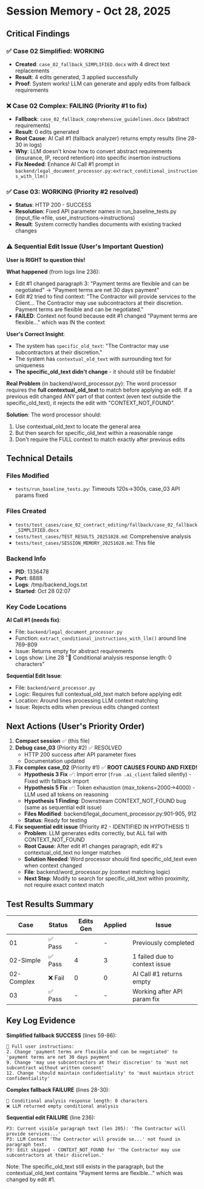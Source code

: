 # Session Memory - Oct 28, 2025

## Critical Findings

### ✅ Case 02 Simplified: WORKING
- **Created**: `case_02_fallback_SIMPLIFIED.docx` with 4 direct text replacements
- **Result**: 4 edits generated, 3 applied successfully
- **Proof**: System works! LLM can generate and apply edits from fallback requirements

### ❌ Case 02 Complex: FAILING (Priority #1 to fix)
- **Fallback**: `case_02_fallback_comprehensive_guidelines.docx` (abstract requirements)
- **Result**: 0 edits generated
- **Root Cause**: AI Call #1 (fallback analyzer) returns empty results (line 28-30 in logs)
- **Why**: LLM doesn't know how to convert abstract requirements (insurance, IP, record retention) into specific insertion instructions
- **Fix Needed**: Enhance AI Call #1 prompt in `backend/legal_document_processor.py:extract_conditional_instructions_with_llm()`

### ✅ Case 03: WORKING (Priority #2 resolved)
- **Status**: HTTP 200 - SUCCESS
- **Resolution**: Fixed API parameter names in run_baseline_tests.py (input_file→file, user_instructions→instructions)
- **Result**: System correctly handles documents with existing tracked changes

### ⚠️ Sequential Edit Issue (User's Important Question)
**User is RIGHT to question this!**

**What happened** (from logs line 236):
- Edit #1 changed paragraph 3: "Payment terms are flexible and can be negotiated" → "Payment terms are net 30 days payment"
- Edit #2 tried to find context: "The Contractor will provide services to the Client... The Contractor may use subcontractors at their discretion. Payment terms are flexible and can be negotiated."
- **FAILED**: Context not found because edit #1 changed "Payment terms are flexible..." which was IN the context

**User's Correct Insight**:
- The system has `specific_old_text`: "The Contractor may use subcontractors at their discretion."
- The system has `contextual_old_text` with surrounding text for uniqueness
- **The specific_old_text didn't change** - it should still be findable!

**Real Problem** (in backend/word_processor.py):
The word processor requires the **full contextual_old_text** to match before applying an edit. If a previous edit changed ANY part of that context (even text outside the specific_old_text), it rejects the edit with "CONTEXT_NOT_FOUND".

**Solution**: The word processor should:
1. Use contextual_old_text to locate the general area
2. But then search for specific_old_text within a reasonable range
3. Don't require the FULL context to match exactly after previous edits

## Technical Details

### Files Modified
- `tests/run_baseline_tests.py`: Timeouts 120s→300s, case_03 API params fixed

### Files Created
- `tests/test_cases/case_02_contract_editing/fallback/case_02_fallback_SIMPLIFIED.docx`
- `tests/test_cases/TEST_RESULTS_20251028.md`: Comprehensive analysis
- `tests/test_cases/SESSION_MEMORY_20251028.md`: This file

### Backend Info
- **PID**: 1336478
- **Port**: 8888
- **Logs**: /tmp/backend_logs.txt
- **Started**: Oct 28 02:07

### Key Code Locations

**AI Call #1 (needs fix)**:
- File: `backend/legal_document_processor.py`
- Function: `extract_conditional_instructions_with_llm()` around line 769-809
- Issue: Returns empty for abstract requirements
- Logs show: Line 28 "🎯 Conditional analysis response length: 0 characters"

**Sequential Edit Issue**:
- File: `backend/word_processor.py`
- Logic: Requires full contextual_old_text match before applying edit
- Location: Around lines processing LLM context matching
- Issue: Rejects edits when previous edits changed context

## Next Actions (User's Priority Order)

1. **Compact session** ✅ (this file)
2. **Debug case_03** (Priority #2) ✅ RESOLVED
   - HTTP 200 success after API parameter fixes
   - Documentation updated
3. **Fix complex case_02** (Priority #1) ✅ **ROOT CAUSES FOUND AND FIXED!**
   - **Hypothesis 3 Fix** ✅: Import error (`from .ai_client` failed silently) - Fixed with fallback import
   - **Hypothesis 5 Fix** ✅: Token exhaustion (max_tokens=2000→4000) - LLM used all tokens on reasoning
   - **Hypothesis 1 Finding**: Downstream CONTEXT_NOT_FOUND bug (same as sequential edit issue)
   - **Files Modified**: backend/legal_document_processor.py:901-905, 912
   - **Status**: Ready for testing
4. **Fix sequential edit issue** (Priority #2 - IDENTIFIED IN HYPOTHESIS 1)
   - **Problem**: LLM generates edits correctly, but ALL fail with CONTEXT_NOT_FOUND
   - **Root Cause**: After edit #1 changes paragraph, edit #2's contextual_old_text no longer matches
   - **Solution Needed**: Word processor should find specific_old_text even when context changed
   - **File**: backend/word_processor.py (context matching logic)
   - **Next Step**: Modify to search for specific_old_text within proximity, not require exact context match

## Test Results Summary

| Case | Status | Edits Gen | Applied | Issue |
|------|--------|-----------|---------|-------|
| 01 | ✅ Pass | - | - | Previously completed |
| 02-Simple | ✅ Pass | 4 | 3 | 1 failed due to context issue |
| 02-Complex | ❌ Fail | 0 | 0 | AI Call #1 returns empty |
| 03 | ✅ Pass | - | - | Working after API param fix |

## Key Log Evidence

**Simplified fallback SUCCESS** (lines 59-86):
```
📝 Full user instructions:
2. Change 'payment terms are flexible and can be negotiated' to 'payment terms are net 30 days payment'
9. Change 'may use subcontractors at their discretion' to 'must not subcontract without written consent'
12. Change 'should maintain confidentiality' to 'must maintain strict confidentiality'
```

**Complex fallback FAILURE** (lines 28-30):
```
🎯 Conditional analysis response length: 0 characters
❌ LLM returned empty conditional analysis
```

**Sequential edit FAILURE** (line 236):
```
P3: Current visible paragraph text (len 205): 'The Contractor will provide services...'
P3: LLM Context 'The Contractor will provide se...' not found in paragraph text.
P3: Edit skipped - CONTEXT_NOT_FOUND for 'The Contractor may use subcontractors at their discretion.'
```
Note: The specific_old_text still exists in the paragraph, but the contextual_old_text contains "Payment terms are flexible..." which was changed by edit #1.
